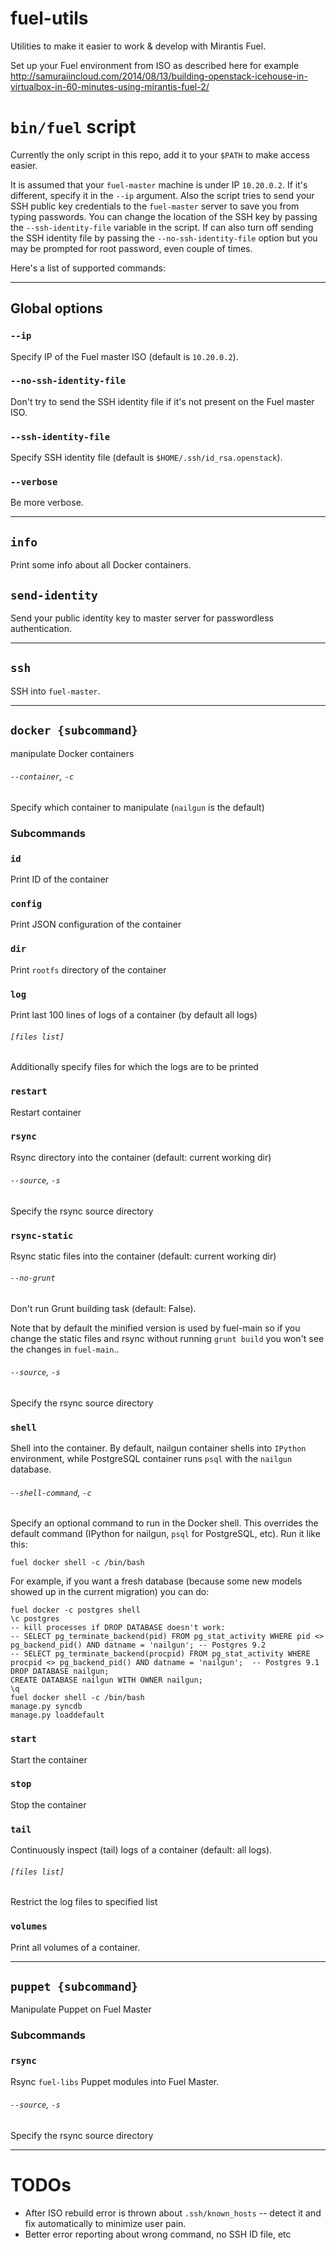 fuel-utils
==========

Utilities to make it easier to work &amp; develop with Mirantis Fuel.

Set up your Fuel environment from ISO as described here for example http://samuraiincloud.com/2014/08/13/building-openstack-icehouse-in-virtualbox-in-60-minutes-using-mirantis-fuel-2/

# `bin/fuel` script

Currently the only script in this repo, add it to your `$PATH` to make access easier.

It is assumed that your `fuel-master` machine is under IP `10.20.0.2`. If it's different, specify it in the `--ip`
argument.  Also the script tries to send your SSH public key credentials to the `fuel-master` server to save you from
typing passwords. You can change the location of the SSH key by passing the `--ssh-identity-file` variable in the
script. If can also turn off sending the SSH identity file by passing the `--no-ssh-identity-file` option but you may be
prompted for root password, even couple of times.

Here's a list of supported commands:

---

## Global options

### `--ip`

Specify IP of the Fuel master ISO (default is `10.20.0.2`).

### `--no-ssh-identity-file`

Don't try to send the SSH identity file if it's not present on the Fuel master ISO.

### `--ssh-identity-file`

Specify SSH identity file (default is `$HOME/.ssh/id_rsa.openstack`).

### `--verbose`

Be more verbose.

---

## `info`

Print some info about all Docker containers.

## `send-identity`

Send your public identity key to master server for passwordless authentication.

---

## `ssh`

SSH into `fuel-master`.

---

## `docker {subcommand}`

manipulate Docker containers

###### `--container`, `-c`

Specify which container to manipulate (`nailgun` is the default)

### Subcommands

### `id`

Print ID of the container

### `config`

Print JSON configuration of the container

### `dir`

Print `rootfs` directory of the container

### `log`

Print last 100 lines of logs of a container (by default all logs)

###### `[files list]`

Additionally specify files for which the logs are to be printed

### `restart`

Restart container

### `rsync`

Rsync directory into the container (default: current working dir)

###### `--source`, `-s`

Specify the rsync source directory

### `rsync-static`

Rsync static files into the container (default: current working dir)

###### `--no-grunt`

Don't run Grunt building task (default: False).

Note that by default the minified version is used by fuel-main so if you change the static files and rsync without running `grunt build` you won't see the changes in `fuel-main`..

###### `--source`, `-s`

Specify the rsync source directory

### `shell`

Shell into the container. By default, nailgun container shells into `IPython` environment, while PostgreSQL container runs `psql` with the `nailgun` database.

###### `--shell-command`, `-c`

Specify an optional command to run in the Docker shell. This overrides the default command (IPython for nailgun, `psql` for PostgreSQL, etc). Run it like this:

```
fuel docker shell -c /bin/bash
```

For example, if you want a fresh database (because some new models showed up in the current migration) you can do:

```
fuel docker -c postgres shell
\c postgres
-- kill processes if DROP DATABASE doesn't work:
-- SELECT pg_terminate_backend(pid) FROM pg_stat_activity WHERE pid <> pg_backend_pid() AND datname = 'nailgun'; -- Postgres 9.2
-- SELECT pg_terminate_backend(procpid) FROM pg_stat_activity WHERE procpid <> pg_backend_pid() AND datname = 'nailgun';  -- Postgres 9.1
DROP DATABASE nailgun;
CREATE DATABASE nailgun WITH OWNER nailgun;
\q
fuel docker shell -c /bin/bash
manage.py syncdb
manage.py loaddefault
```

### `start`

Start the container

### `stop`

Stop the container

### `tail`

Continuously inspect (tail) logs of a container (default: all logs).

###### `[files list]`

Restrict the log files to specified list

### `volumes`

Print all volumes of a container.

---

## `puppet {subcommand}`

Manipulate Puppet on Fuel Master

### Subcommands

### `rsync`

Rsync `fuel-libs` Puppet modules into Fuel Master.

###### `--source`, `-s`

Specify the rsync source directory

---

# TODOs

* After ISO rebuild error is thrown about `.ssh/known_hosts` -- detect it and fix automatically to minimize user pain.
* Better error reporting about wrong command, no SSH ID file, etc
